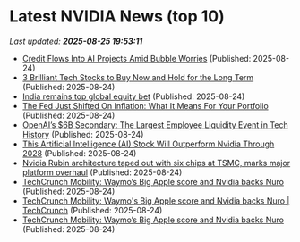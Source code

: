 # Latest NVIDIA News (top 10)
_Last updated: **2025-08-25 19:53:11**_

- [Credit Flows Into AI Projects Amid Bubble Worries](http://www.pymnts.com/artificial-intelligence-2/2025/credit-flows-into-ai-projects-amid-bubble-worries/) (Published: 2025-08-24)
- [3 Brilliant Tech Stocks to Buy Now and Hold for the Long Term](https://biztoc.com/x/89b4fc57ded133d0) (Published: 2025-08-24)
- [India remains top global equity bet](https://economictimes.indiatimes.com/news/india/india-remains-top-global-equity-bet/articleshow/123489641.cms) (Published: 2025-08-24)
- [The Fed Just Shifted On Inflation: What It Means For Your Portfolio](https://www.forbes.com/sites/robertdaugherty/2025/08/24/the-fed-just-shifted-on-inflation-what-it-means-for-your-portfolio/) (Published: 2025-08-24)
- [OpenAI’s $6B Secondary: The Largest Employee Liquidity Event in Tech History](https://www.saastr.com/openais-6b-secondary-the-largest-employee-liquidity-event-in-tech-history/) (Published: 2025-08-24)
- [This Artificial Intelligence (AI) Stock Will Outperform Nvidia Through 2028](https://biztoc.com/x/e52a9f75af19f8ae) (Published: 2025-08-24)
- [Nvidia Rubin architecture taped out with six chips at TSMC, marks major platform overhaul](https://www.notebookcheck.net/Nvidia-Rubin-architecture-taped-out-with-six-chips-at-TSMC-marks-major-platform-overhaul.1094897.0.html) (Published: 2025-08-24)
- [TechCrunch Mobility: Waymo’s Big Apple score and Nvidia backs Nuro](https://biztoc.com/x/d0da24587b034627) (Published: 2025-08-24)
- [TechCrunch Mobility: Waymo's Big Apple score and Nvidia backs Nuro | TechCrunch](https://techcrunch.com/2025/08/24/techcrunch-mobility-waymos-big-apple-score-and-nvidia-backs-nuro/) (Published: 2025-08-24)
- [TechCrunch Mobility: Waymo’s Big Apple score and Nvidia backs Nuro](https://finance.yahoo.com/news/techcrunch-mobility-waymo-big-apple-180500095.html) (Published: 2025-08-24)
